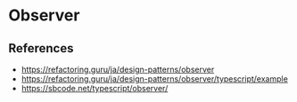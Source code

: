 # Observer

## References
- https://refactoring.guru/ja/design-patterns/observer
- https://refactoring.guru/ja/design-patterns/observer/typescript/example
- https://sbcode.net/typescript/observer/
